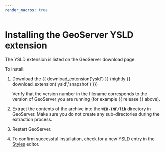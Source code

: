 ```yaml
---
render_macros: true
---
```


# Installing the GeoServer YSLD extension

The YSLD extension is listed on the GeoServer download page.

To install:

1.  Download the {{ download_extension('ysld') }} (nightly {{ download_extension('ysld','snapshot') }})

    Verify that the version number in the filename corresponds to the version of GeoServer you are running (for example {{ release }} above).

2.  Extract the contents of the archive into the **`WEB-INF/lib`** directory in GeoServer. Make sure you do not create any sub-directories during the extraction process.

3.  Restart GeoServer.

4.  To confirm successful installation, check for a new YSLD entry in the [Styles](../webadmin/index.md) editor.

